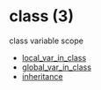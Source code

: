 # class (3)
class variable scope 

+ [local_var_in_class](local_var_in_class.py)
+ [global_var_in_class](global_var_in_class.py)
+ [inheritance](inheritance.py)
